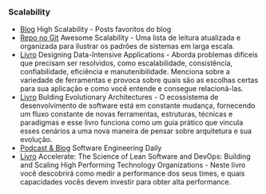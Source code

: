### Scalability

- [Blog](http://highscalability.com/all-time-favorites/) High Scalability - Posts favoritos do blog
- [Repo no Git](https://github.com/binhnguyennus/awesome-scalability) Awesome Scalability - Uma lista de leitura atualizada e organizada para ilustrar os padrões de sistemas em larga escala. 
- [Livro](https://www.amazon.com/Designing-Data-Intensive-Applications-Reliable-Maintainable/dp/1449373321) Designing Data-Intensive Applications - Aborda problemas difíceis que precisam ser resolvidos, como escalabilidade, consistência, confiabilidade, eficiência e manutenibilidade. Menciona sobre a variedade de ferramentas e provoca sobre quais são as escolhas certas para sua aplicação e como você entende e consegue relacioná-las.
- [Livro](https://www.amazon.com.br/Building-Evolutionary-Architectures-Neal-Ford/dp/1491986360) Bulding Evolutionary Architectures - O ecossistema de desenvolvimento de software está em constante mudança, fornecendo um fluxo constante de novas ferramentas, estruturas, técnicas e paradigmas e esse livro funciona como um guia prático que vincula esses cenários a uma nova maneira de pensar sobre arquitetura e sua evolução.
- [Podcast & Blog](https://softwareengineeringdaily.com/) Software Engineering Daily
- [Livro](https://www.amazon.com.br/Accelerate-Software-Performing-Technology-Organizations/dp/1942788339/ref=asc_df_1942788339/?tag=googleshopp00-20&linkCode=df0&hvadid=379693121961&hvpos=&hvnetw=g&hvrand=10915253560099606432&hvpone=&hvptwo=&hvqmt=&hvdev=c&hvdvcmdl=&hvlocint=&hvlocphy=1001706&hvtargid=pla-446149606248&psc=1) Accelerate: The Science of Lean Software and DevOps: Building and Scaling High Performing Technology Organizations - Neste livro você descobrirá como medir a performance dos seus times, e quais capacidades vocês devem investir para obter alta performance.  